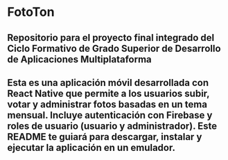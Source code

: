 # FotoTon
Repositorio para el proyecto final integrado del Ciclo Formativo de Grado Superior de Desarrollo de Aplicaciones Multiplataforma
---
Esta es una aplicación móvil desarrollada con React Native que permite a los usuarios subir, votar y administrar fotos basadas en un tema mensual. Incluye autenticación con Firebase y roles de usuario (usuario y administrador). Este README te guiará para descargar, instalar y ejecutar la aplicación en un emulador.
---
